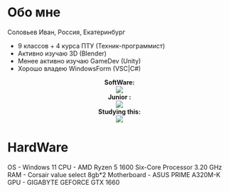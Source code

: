 <!-- About Me -->

# Обо мне

Соловьев Иван, Россия, Екатеринбург

- 9 классов + 4 курса ПТУ (Техник-программист)
- Активно изучаю 3D (Blender)
- Менее активно изучаю GameDev (Unity)
- Хорошо владею WindowsForm (VSC|C#)

<!-- Skills -->

<p align="center">
    <b>SoftWare:</b><br>
        <img src="https://skillicons.dev/icons?i=blender,visualstudio,vscode,ps,unity" />
    <br>
    <b>Junior :</b><br>
        <img src="https://skillicons.dev/icons?i=cs,godot" />
    <br>
    <b>Studying this:</b><br>
        <img src="https://skillicons.dev/icons?i=py,unreal" />
    <br>
</p>

<!-- HardWare -->

# HardWare

OS - Windows 11
CPU - AMD Ryzen 5 1600 Six-Core Processor 3.20 GHz
RAM - Corsair value select 8gb*2
Motherboard - ASUS PRIME A320M-K
GPU - GIGABYTE GEFORCE GTX 1660